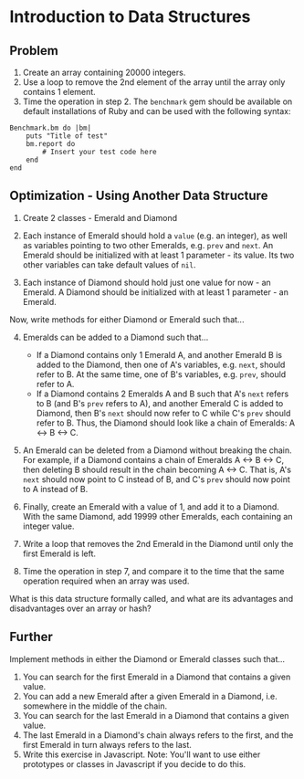 # Introduction to Data Structures

## Problem
1. Create an array containing 20000 integers.
2. Use a loop to remove the 2nd element of the array until the array only contains 1 element.
3. Time the operation in step 2. The `benchmark` gem should be available on default installations of Ruby and can be used with the following syntax:

```
Benchmark.bm do |bm|
    puts "Title of test"
    bm.report do
        # Insert your test code here
    end
end
```

## Optimization - Using Another Data Structure
1. Create 2 classes - Emerald and Diamond

2. Each instance of Emerald should hold a `value` (e.g. an integer), as well as variables pointing to two other Emeralds, e.g. `prev` and `next`. An Emerald should be initialized with at least 1 parameter - its value. Its two other variables can take default values of `nil`.

3. Each instance of Diamond should hold just one value for now - an Emerald. A Diamond should be initialized with at least 1 parameter - an Emerald.

Now, write methods for either Diamond or Emerald such that...

4. Emeralds can be added to a Diamond such that...
    - If a Diamond contains only 1 Emerald A, and another Emerald B is added to the Diamond, then one of A's variables, e.g. `next`, should refer to B. At the same time, one of B's variables, e.g. `prev`, should refer to A.
    - If a Diamond contains 2 Emeralds A and B such that A's `next` refers to B (and B's `prev` refers to A), and another Emerald C is added to Diamond, then B's `next` should now refer to C while C's `prev` should refer to B. Thus, the Diamond should look like a chain of Emeralds: A <-> B <-> C.

5. An Emerald can be deleted from a Diamond without breaking the chain. For example, if a Diamond contains a chain of Emeralds A <-> B <-> C, then deleting B should result in the chain becoming A <-> C. That is, A's `next` should now point to C instead of B, and C's `prev` should now point to A instead of B.

6. Finally, create an Emerald with a value of 1, and add it to a Diamond. With the same Diamond, add 19999 other Emeralds, each containing an integer value.

7. Write a loop that removes the 2nd Emerald in the Diamond until only the first Emerald is left.

8. Time the operation in step 7, and compare it to the time that the same operation required when an array was used.

What is this data structure formally called, and what are its advantages and disadvantages over an array or hash?

## Further
Implement methods in either the Diamond or Emerald classes such that...

1. You can search for the first Emerald in a Diamond that contains a given value.
2. You can add a new Emerald after a given Emerald in a Diamond, i.e. somewhere in the middle of the chain.
3. You can search for the last Emerald in a Diamond that contains a given value.
4. The last Emerald in a Diamond's chain always refers to the first, and the first Emerald in turn always refers to the last.
5. Write this exercise in Javascript. Note: You'll want to use either prototypes or classes in Javascript if you decide to do this.
